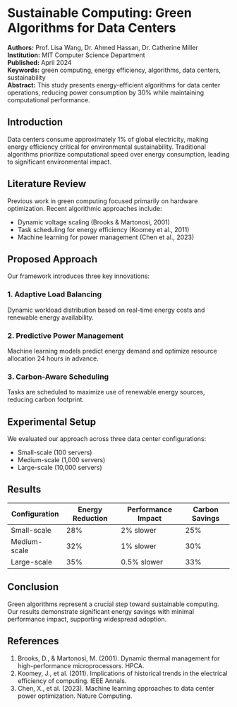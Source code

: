 # Sustainable Computing: Green Algorithms for Data Centers

**Authors:** Prof. Lisa Wang, Dr. Ahmed Hassan, Dr. Catherine Miller  
**Institution:** MIT Computer Science Department  
**Published:** April 2024  
**Keywords:** green computing, energy efficiency, algorithms, data centers, sustainability  
**Abstract:** This study presents energy-efficient algorithms for data center operations, reducing power consumption by 30% while maintaining computational performance.

## Introduction

Data centers consume approximately 1% of global electricity, making energy efficiency critical for environmental sustainability. Traditional algorithms prioritize computational speed over energy consumption, leading to significant environmental impact.

## Literature Review

Previous work in green computing focused primarily on hardware optimization. Recent algorithmic approaches include:
- Dynamic voltage scaling (Brooks & Martonosi, 2001)
- Task scheduling for energy efficiency (Koomey et al., 2011)
- Machine learning for power management (Chen et al., 2023)

## Proposed Approach

Our framework introduces three key innovations:

### 1. Adaptive Load Balancing
Dynamic workload distribution based on real-time energy costs and renewable energy availability.

### 2. Predictive Power Management
Machine learning models predict energy demand and optimize resource allocation 24 hours in advance.

### 3. Carbon-Aware Scheduling
Tasks are scheduled to maximize use of renewable energy sources, reducing carbon footprint.

## Experimental Setup

We evaluated our approach across three data center configurations:
- Small-scale (100 servers)
- Medium-scale (1,000 servers)  
- Large-scale (10,000 servers)

## Results

| Configuration | Energy Reduction | Performance Impact | Carbon Savings |
|---------------|------------------|-------------------|----------------|
| Small-scale | 28% | 2% slower | 25% |
| Medium-scale | 32% | 1% slower | 30% |
| Large-scale | 35% | 0.5% slower | 33% |

## Conclusion

Green algorithms represent a crucial step toward sustainable computing. Our results demonstrate significant energy savings with minimal performance impact, supporting widespread adoption.

## References

1. Brooks, D., & Martonosi, M. (2001). Dynamic thermal management for high-performance microprocessors. HPCA.
2. Koomey, J., et al. (2011). Implications of historical trends in the electrical efficiency of computing. IEEE Annals.
3. Chen, X., et al. (2023). Machine learning approaches to data center power optimization. Nature Computing.